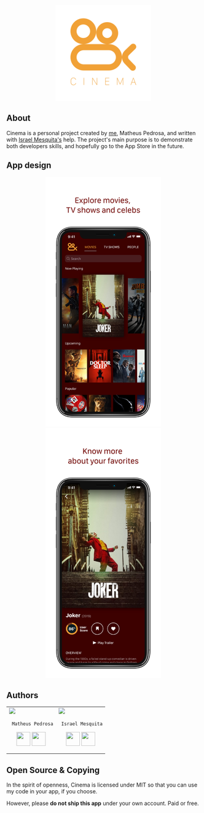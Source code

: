 <p align="center">
    <a href="https://github.com/matheusmpedrosa/Cinema-iOS/blob/master/images/cinema-logo-display.png">
        <img src="images/cinema-logo-display.png" width="250" />
    </a>
</p>

## About

Cinema is a personal project created by [me](https://github.com/matheusmpedrosa), Matheus Pedrosa, and written with [Israel Mesquita's](https://github.com/israelmesquita07) help. The project's main purpose is to demonstrate both developers skills, and hopefully go to the App Store in the future.

## App design

<p align="center">
    <a href="https://github.com/matheusmpedrosa/Cinema-iOS/blob/master/images/screenshot-1-display.png">
        <img src="images/screenshot-1-display.png" width="300" />
    </a>
    <a href="https://github.com/matheusmpedrosa/Cinema-iOS/blob/master/images/screenshot-2-display.png">
        <img src="images/screenshot-2-display.png" width="300" />
    </a>
</p>

## Authors

<table>
<tr>
<td>
     <img src="https://avatars2.githubusercontent.com/u/16017313?s=460&v=4" width="180"/>
     
     Matheus Pedrosa

<p align="center">
<a href = "https://github.com/matheusmpedrosa"><img src = "http://www.iconninja.com/files/241/825/211/round-collaboration-social-github-code-circle-network-icon.svg" width="36" height = "36"/></a>
<a href = "https://www.linkedin.com/in/matheus-malcher-pedrosa-3457b1105/"><img src = "http://www.iconninja.com/files/863/607/751/network-linkedin-social-connection-circular-circle-media-icon.svg" width="36" height="36"/></a>
</p>
</td>
<td>
     <img src="https://avatars3.githubusercontent.com/u/36204694?s=460&v=4" width="180"/>
     
     Israel Mesquita

<p align="center">
<a href = "https://github.com/israelmesquita07"><img src = "http://www.iconninja.com/files/241/825/211/round-collaboration-social-github-code-circle-network-icon.svg" width="36" height = "36"/></a>
<a href = "https://www.linkedin.com/in/israel-mesquita07/"><img src = "http://www.iconninja.com/files/863/607/751/network-linkedin-social-connection-circular-circle-media-icon.svg" width="36" height="36"/></a>
</p>
</td>
</tr> 
  </table>

## Open Source & Copying

In the spirit of openness, Cinema is licensed under MIT so that you can use my code in your app, if you choose.

However, please **do not ship this app** under your own account. Paid or free.
